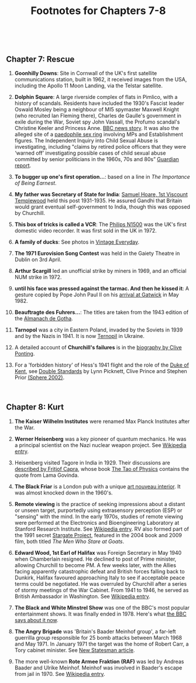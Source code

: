﻿---
layout: post
title: Footnotes for Chapters 7-8
category: references
---

<br/>

## Chapter 7: Rescue

1. **Goonhilly Downs**: Site in Cornwall of the UK's first satellite communications station, built in 1962, it received images from the USA, including the Apollo 11 Moon Landing, via the Telstar satellite.

2. **Dolphin Square**: A large riverside complex of flats in Pimlico, with a history of scandals. Residents have included the 1930's Fascist leader Oswald Mosley being a neighbour of MI5 spymaster Maxwell Knight (who recruited Ian Fleming there), Charles de Gaulle's government in exile during the War, Soviet spy John Vassall, the Profumo scandal's Christine Keeler and Princess Anne. [BBC news story](https://www.bbc.co.uk/news/magazine-33785352). It was also the alleged site of a [paedophile sex ring](https://www.theguardian.com/society/2015/mar/16/westminster-paedophile-ring-innuendo-evidence) involving MPs and Establishment figures. The Independent Inquiry into Child Sexual Abuse is investigating, including "claims by retired police officers that they were ‘warned off’ investigating possible cases of child sexual abuse committed by senior politicians in the 1960s, 70s and 80s” [Guardian report](https://www.theguardian.com/uk-news/2018/jan/31/uk-child-sex-abuse-inquiry-concealing-evidence-mps).  

3. **To bugger up one's first operation...**: based on a line in *The Importance of Being Earnest*.

4. **My father was Secretary of State for India**: [Samuel Hoare, 1st Viscount Templewood](https://en.wikipedia.org/wiki/Samuel_Hoare,_1st_Viscount_Templewood) held this post 1931-1935. He assured Gandhi that Britain would grant eventual self-government to India, though this was opposed by Churchill. 

5. **This box of tricks is called a VCR**: The [Philips N1500](https://www.rewindmuseum.com/philips.htm) was the UK's first domestic video recorder. It was first sold in the UK in 1972.

6. **A family of ducks**: See photos in [Vintage Everyday](https://www.vintag.es/2015/05/a-policeman-at-buckingham-palace-escort.html).

7. **The 1971 Eurovision Song Contest** was held in the Gaiety Theatre in Dublin on 3rd April.

8. **Arthur Scargill** led an unofficial strike by miners in 1969, and an official NUM strike in 1972.

9. **until his face was pressed against the tarmac. And then he kissed it**: A gesture copied by Pope John Paul II on his [arrival at Gatwick](https://www.theguardian.com/world/gallery/2010/sep/06/pope-uk-visit-1982) in May 1982.

10. **Beauftragte des Fuhrers...**: The titles are taken from the 1943 edition of the [Almanach de Gotha](https://en.wikipedia.org/wiki/Almanach_de_Gotha).

11. **Tarnopol** was a city in Eastern Poland, invaded by the Soviets in 1939 and by the Nazis in 1941. It is now [Ternopil](https://en.wikipedia.org/wiki/Ternopil) in Ukraine.

12. A detailed account of **Churchill's failures** is in the [biography by Clive Ponting](https://www.amazon.co.uk/Churchill-Clive-Ponting/dp/1856192709/ref=sr_1_1).

13. For a 'forbidden history' of Hess's 1941 flight and the role of the [Duke of Kent](https://en.wikipedia.org/wiki/Prince_George,_Duke_of_Kent), see [Double Standards](http://www.picknettprince.com/double.htm) by Lynn Picknett, Clive Prince and Stephen Prior [(Sphere 2002)](https://www.amazon.co.uk/Double-Standards-Rudolf-Hess-Cover-Up/dp/0751532207).

<br/>


## Chapter 8:  Kurt

1. **The Kaiser Wilhelm Institutes** were renamed Max Planck Institutes after the War.

2. **Werner Heisenberg** was a key pioneer of quantum mechanics. He was a principal scientist on the Nazi nuclear weapon project. See [Wikipedia entry](https://en.wikipedia.org/wiki/Werner_Heisenberg). 

3. Heisenberg visited Tagore in India in 1929. Their discussions are [described by Fritjof Capra](https://www.fritjofcapra.net/heisenberg-and-tagore/), whose book [The Tao of Physics](https://www.amazon.com/dp/1590308352/) contains the quote from Lama Govinda.

4. **The Black Friar** is a London pub with a unique [art nouveau interior](https://londonist.com/pubs/pubs/pubs/the-blackfriar). It was almost knocked down in the 1960's.

5. **Remote viewing** is the practice of seeking impressions about a distant or unseen target, purportedly using extrasensory perception (ESP) or "sensing" with the mind. In the early 1970s, studies of remote viewing were performed at the Electronics and Bioengineering Laboratory at Stanford Research Institute. See [Wikipedia entry](https://en.wikipedia.org/wiki/Remote_viewing). RV also formed part of the 1991 secret [Stargate Project](https://en.wikipedia.org/wiki/Stargate_Project), featured in the 2004 book and 2009 film, both titled *The Men Who Stare at Goats*.

6. **Edward Wood, 1st Earl of Halifax** was Foreign Secretary in May 1940 when Chamberlain resigned. He declined to post of Prime minister, allowing Churchill to become PM. A few weeks later, with the Allies facing apparently catastrophic defeat and British forces falling back to Dunkirk, Halifax favoured approaching Italy to see if acceptable peace terms could be negotiated. He was overruled by Churchill after a series of stormy meetings of the War Cabinet. From 1941 to 1946, he served as British Ambassador in Washington. See [Wikipedia entry](https://en.wikipedia.org/wiki/Edward_Wood,_1st_Earl_of_Halifax). 

7. **The Black and White Minstrel Show** was one of the BBC's most popular entertainment shows. It was finally ended in 1978. Here's what [the BBC says about it now](https://www.bbc.com/historyofthebbc/100-voices/people-nation-empire/make-yourself-at-home/the-black-and-white-minstrel-show).

8. **The Angry Brigade** was 'Britain's Baader Meinhof group', a far-left guerrilla group responsible for 25 bomb attacks between March 1968 and May 1971. In January 1971 the target was the home of Robert Carr, a Tory cabinet minister. See [New Statesman article](https://www.newstatesman.com/node/154007). 

9. The more well-known  **Rote Armee Fraktion (RAF)** was led by Andreas Baader and Ulrike Meinhof. Meinhof was involved in Baader's escape from jail in 1970. See [Wikipedia entry](https://en.wikipedia.org/wiki/Red_Army_Faction).
 

   
  
 

